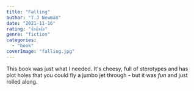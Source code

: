 ```yaml
---
title: "Falling"
author: "T.J Newman"
date: "2021-11-16"
rating: "👍👍👍"
genre: "fiction"
categories: 
  - "book"
coverImage: "falling.jpg"
---
```

This book was just what I needed. It's cheesy, full of sterotypes and has plot holes that you could fly a jumbo jet through - but it was _fun_ and just rolled along.


